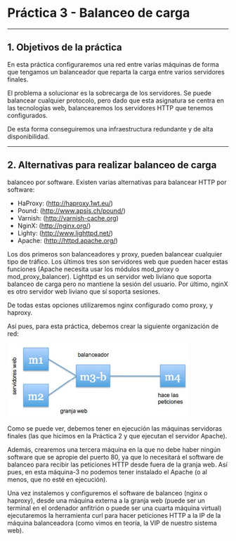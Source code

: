 # Práctica 3 - Balanceo de carga #

 ***

## 1. Objetivos de la práctica ##

En esta práctica configuraremos una red entre varias máquinas de forma que tengamos un balanceador que reparta la carga entre varios servidores finales.

El problema a solucionar es la sobrecarga de los servidores. Se puede balancear cualquier protocolo, pero dado que esta asignatura se centra en las tecnologías web, balancearemos los servidores HTTP que tenemos configurados.

De esta forma conseguiremos una infraestructura redundante y de alta disponibilidad.

***

## 2. Alternativas para realizar balanceo de carga ##

balanceo por software. Existen varias alternativas para balancear HTTP por software:
- HaProxy: (http://haproxy.1wt.eu/)
- Pound: (http://www.apsis.ch/pound/)
- Varnish: (http://varnish-cache.org)
- NginX: (http://nginx.org/)
- Lighty: (http://www.lighttpd.net/)
- Apache: (http://httpd.apache.org/)

Los dos primeros son balanceadores y proxy, pueden balancear cualquier tipo de tráfico. Los últimos tres son servidores web que pueden hacer estas funciones (Apache necesita usar los módulos mod_proxy o mod_proxy_balancer). Lighttpd es un servidor web liviano que soporta balanceo de carga pero no mantiene la sesión del usuario. Por último, nginX es otro servidor web liviano que sí soporta sesiones.

De todas estas opciones utilizaremos nginx configurado como proxy, y haproxy.

Así pues, para esta práctica, debemos crear la siguiente organización de red:

![img](https://github.com/JavierBejMen/Servidores-Web-Altas-Prestaciones/blob/master/Practica%203/image/img01.jpg)

Como se puede ver, debemos tener en ejecución las máquinas servidoras finales (las que hicimos en la Práctica 2 y que ejecutan el servidor Apache).

Además, crearemos una tercera máquina en la que no debe haber ningún software que se apropie del puerto 80, ya que lo necesitará el software de balanceo para recibir las peticiones HTTP desde fuera de la granja web. Así pues, en esta máquina-3 no podemos tener instalado el Apache (o al menos, que no esté en ejecución).

Una vez instalemos y configuremos el software de balanceo (nginx o haproxy), desde una máquina externa a la granja web (puede ser un terminal en el ordenador anfitrión o puede ser una cuarta máquina virtual) ejecutaremos la herramienta curl para hacer peticiones HTTP a la IP de la máquina balanceadora (como vimos en teoría, la VIP de nuestro sistema web).
